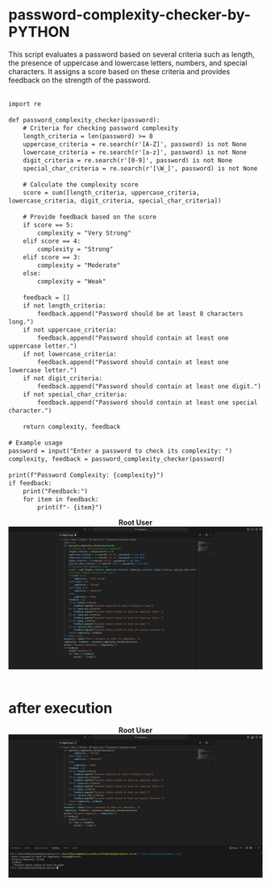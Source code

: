 # password-complexity-checker-by-PYTHON

This script evaluates a password based on several criteria such as length, the presence of uppercase and lowercase letters, numbers, and special characters. It assigns a score based on these criteria and provides feedback on the strength of the password.

```

import re

def password_complexity_checker(password):
    # Criteria for checking password complexity
    length_criteria = len(password) >= 8
    uppercase_criteria = re.search(r'[A-Z]', password) is not None
    lowercase_criteria = re.search(r'[a-z]', password) is not None
    digit_criteria = re.search(r'[0-9]', password) is not None
    special_char_criteria = re.search(r'[\W_]', password) is not None

    # Calculate the complexity score
    score = sum([length_criteria, uppercase_criteria, lowercase_criteria, digit_criteria, special_char_criteria])

    # Provide feedback based on the score
    if score == 5:
        complexity = "Very Strong"
    elif score == 4:
        complexity = "Strong"
    elif score == 3:
        complexity = "Moderate"
    else:
        complexity = "Weak"

    feedback = []
    if not length_criteria:
        feedback.append("Password should be at least 8 characters long.")
    if not uppercase_criteria:
        feedback.append("Password should contain at least one uppercase letter.")
    if not lowercase_criteria:
        feedback.append("Password should contain at least one lowercase letter.")
    if not digit_criteria:
        feedback.append("Password should contain at least one digit.")
    if not special_char_criteria:
        feedback.append("Password should contain at least one special character.")

    return complexity, feedback

# Example usage
password = input("Enter a password to check its complexity: ")
complexity, feedback = password_complexity_checker(password)

print(f"Password Complexity: {complexity}")
if feedback:
    print("Feedback:")
    for item in feedback:
        print(f"- {item}")

```
<p align="center">
<b>Root User</b>
<br/>
  <img src="code.png"/>
<br/>
<br/>
</p>


# after execution 

<p align="center">
<b>Root User</b>
<br/>
  <img src="output.png"/>
<br/>
<br/>
</p>
